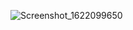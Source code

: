 
![Screenshot_1622099650](https://user-images.githubusercontent.com/53394560/119787403-9a94cd80-beea-11eb-8169-1f801e3a631d.png)



